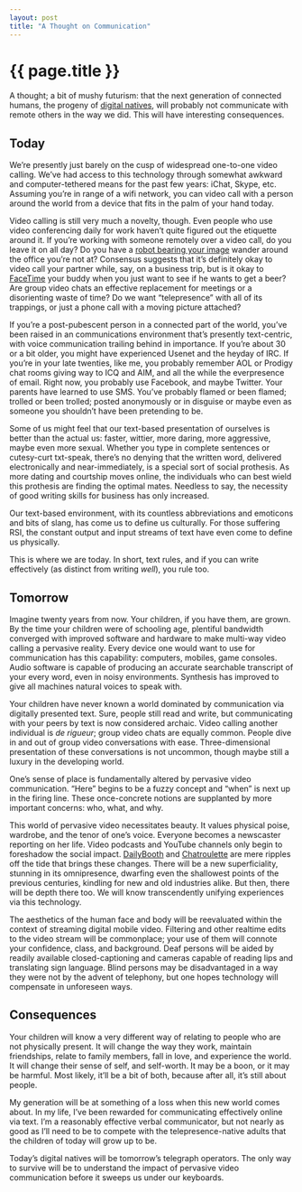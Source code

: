 ```yaml
---
layout: post
title: "A Thought on Communication"
---
```


{{ page.title }}
================

A thought; a bit of mushy futurism: that the next generation of connected humans, the progeny of [digital natives](http://en.wikipedia.org/wiki/Digital_native), will probably not communicate with remote others in the way we did. This will have interesting consequences.

Today
-----

We’re presently just barely on the cusp of widespread one-to-one video calling. We’ve had access to this technology through somewhat awkward and computer-tethered means for the past few years: iChat, Skype, etc. Assuming you’re in range of a wifi network, you can video call with a person around the world from a device that fits in the palm of your hand today.

Video calling is still very much a novelty, though. Even people who use video conferencing daily for work haven’t quite figured out the etiquette around it. If you’re working with someone remotely over a video call, do you leave it on all day? Do you have a [robot bearing your image](http://news.cnet.com/8301-13772_3-20005219-52.html) wander around the office you’re not at? Consensus suggests that it’s definitely okay to video call your partner while, say, on a business trip, but is it okay to [FaceTime](http://en.wikipedia.org/wiki/FaceTime) your buddy when you just want to see if he wants to get a beer? Are group video chats an effective replacement for meetings or a disorienting waste of time? Do we want “telepresence” with all of its trappings, or just a phone call with a moving picture attached?

If you’re a post-pubescent person in a connected part of the world, you’ve been raised in an communications environment that’s presently text-centric, with voice communication trailing behind in importance. If you’re about 30 or a bit older, you might have experienced Usenet and the heyday of IRC. If you’re in your late twenties, like me, you probably remember AOL or Prodigy chat rooms giving way to ICQ and AIM, and all the while the everpresence of email. Right now, you probably use Facebook, and maybe Twitter. Your parents have learned to use SMS. You’ve probably flamed or been flamed; trolled or been trolled; posted anonymously or in disguise or maybe even as someone you shouldn’t have been pretending to be.

Some of us might feel that our text-based presentation of ourselves is better than the actual us: faster, wittier, more daring, more aggressive, maybe even more sexual. Whether you type in complete sentences or cutesy-curt txt-speak, there’s no denying that the written word, delivered electronically and near-immediately, is a special sort of social prothesis. As more dating and courtship moves online, the individuals who can best wield this prothesis are finding the optimal mates. Needless to say, the necessity of good writing skills for business has only increased.

Our text-based environment, with its countless abbreviations and emoticons and bits of slang, has come us to define us culturally. For those suffering RSI, the constant output and input streams of text have even come to define us physically.

This is where we are today. In short, text rules, and if you can write effectively (as distinct from writing *well*), you rule too.

Tomorrow
--------

Imagine twenty years from now. Your children, if you have them, are grown. By the time your children were of schooling age, plentiful bandwidth converged with improved software and hardware to make multi-way video calling a pervasive reality. Every device one would want to use for communication has this capability: computers, mobiles, game consoles. Audio software is capable of producing an accurate searchable transcript of your every word, even in noisy environments. Synthesis has improved to give all machines natural voices to speak with.

Your children have never known a world dominated by communication via digitally presented text. Sure, people still read and write, but communicating with your peers by text is now considered archaic. Video calling another individual is *de rigueur*; group video chats are equally common. People dive in and out of group video conversations with ease. Three-dimensional presentation of these conversations is not uncommon, though maybe still a luxury in the developing world.

One’s sense of place is fundamentally altered by pervasive video communication. “Here” begins to be a fuzzy concept and “when” is next up in the firing line. These once-concrete notions are supplanted by more important concerns: who, what, and why.

This world of pervasive video necessitates beauty. It values physical poise, wardrobe, and the tenor of one’s voice. Everyone becomes a newscaster reporting on her life. Video podcasts and YouTube channels only begin to foreshadow the social impact. [DailyBooth](http://dailybooth.com/) and [Chatroulette](http://www.chatroulette.com/) are mere ripples off the tide that brings these changes. There will be a new superficiality, stunning in its omnipresence, dwarfing even the shallowest points of the previous centuries, kindling for new and old industries alike. But then, there will be depth there too. We will know transcendently unifying experiences via this technology.

The aesthetics of the human face and body will be reevaluated within the context of streaming digital mobile video. Filtering and other realtime edits to the video stream will be commonplace; your use of them will connote your confidence, class, and background. Deaf persons will be aided by readily available closed-captioning and cameras capable of reading lips and translating sign language. Blind persons may be disadvantaged in a way they were not by the advent of telephony, but one hopes technology will compensate in unforeseen ways.

Consequences
------------

Your children will know a very different way of relating to people who are not physically present. It will change the way they work, maintain friendships, relate to family members, fall in love, and experience the world. It will change their sense of self, and self-worth. It may be a boon, or it may be harmful. Most likely, it’ll be a bit of both, because after all, it’s still about people.

My generation will be at something of a loss when this new world comes about. In my life, I’ve been rewarded for communicating effectively online via text. I’m a reasonably effective verbal communicator, but not nearly as good as I’ll need to be to compete with the telepresence-native adults that the children of today will grow up to be.

Today’s digital natives will be tomorrow’s telegraph operators. The only way to survive will be to understand the impact of pervasive video communication before it sweeps us under our keyboards.
